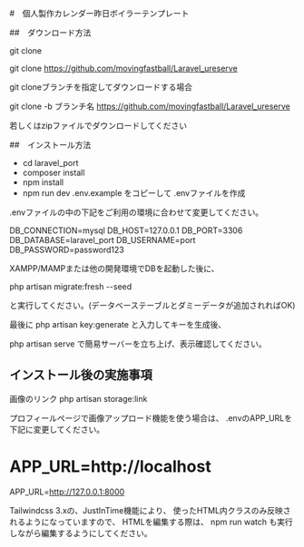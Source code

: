 #　個人製作カレンダー昨日ボイラーテンプレート

##　ダウンロード方法

git clone

git clone https://github.com/movingfastball/Laravel_ureserve

git cloneブランチを指定してダウンロードする場合

git clone -b ブランチ名 https://github.com/movingfastball/Laravel_ureserve

若しくはzipファイルでダウンロードしてください

##　インストール方法

- cd laravel_port
- composer install
- npm install
- npm run dev
.env.example をコピーして .envファイルを作成

.envファイルの中の下記をご利用の環境に合わせて変更してください。

DB_CONNECTION=mysql
DB_HOST=127.0.0.1
DB_PORT=3306
DB_DATABASE=laravel_port
DB_USERNAME=port
DB_PASSWORD=password123

XAMPP/MAMPまたは他の開発環境でDBを起動した後に、

php artisan migrate:fresh --seed

と実行してください。(データベーステーブルとダミーデータが追加されればOK)

最後に php artisan key:generate と入力してキーを生成後、

php artisan serve で簡易サーバーを立ち上げ、表示確認してください。


## インストール後の実施事項
画像のリンク php artisan storage:link

プロフィールページで画像アップロード機能を使う場合は、 .envのAPP_URLを下記に変更してください。

# APP_URL=http://localhost
APP_URL=http://127.0.0.1:8000

Tailwindcss 3.xの、JustInTime機能により、 使ったHTML内クラスのみ反映されるようになっていますので、 HTMLを編集する際は、 npm run watch も実行しながら編集するようにしてください。
